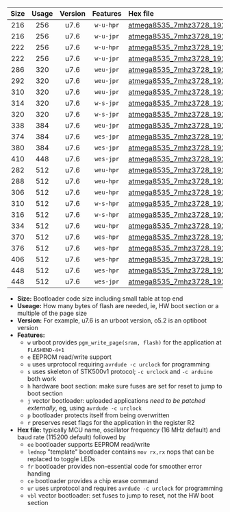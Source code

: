 |Size|Usage|Version|Features|Hex file|
|:-:|:-:|:-:|:-:|:--|
|216|256|u7.6|`w-u-hpr`|[atmega8535_7mhz3728_19200bps_ur.hex](https://raw.githubusercontent.com/stefanrueger/urboot/main/atmega8535_7mhz3728_19200bps_ur.hex)|
|216|256|u7.6|`w-u-jpr`|[atmega8535_7mhz3728_19200bps_ur_vbl.hex](https://raw.githubusercontent.com/stefanrueger/urboot/main/atmega8535_7mhz3728_19200bps_ur_vbl.hex)|
|222|256|u7.6|`w-u-hpr`|[atmega8535_7mhz3728_19200bps_lednop_ur.hex](https://raw.githubusercontent.com/stefanrueger/urboot/main/atmega8535_7mhz3728_19200bps_lednop_ur.hex)|
|222|256|u7.6|`w-u-jpr`|[atmega8535_7mhz3728_19200bps_lednop_ur_vbl.hex](https://raw.githubusercontent.com/stefanrueger/urboot/main/atmega8535_7mhz3728_19200bps_lednop_ur_vbl.hex)|
|286|320|u7.6|`weu-jpr`|[atmega8535_7mhz3728_19200bps_ee_ur_vbl.hex](https://raw.githubusercontent.com/stefanrueger/urboot/main/atmega8535_7mhz3728_19200bps_ee_ur_vbl.hex)|
|292|320|u7.6|`weu-jpr`|[atmega8535_7mhz3728_19200bps_ee_lednop_ur_vbl.hex](https://raw.githubusercontent.com/stefanrueger/urboot/main/atmega8535_7mhz3728_19200bps_ee_lednop_ur_vbl.hex)|
|310|320|u7.6|`weu-jpr`|[atmega8535_7mhz3728_19200bps_ee_lednop_fr_ur_vbl.hex](https://raw.githubusercontent.com/stefanrueger/urboot/main/atmega8535_7mhz3728_19200bps_ee_lednop_fr_ur_vbl.hex)|
|314|320|u7.6|`w-s-jpr`|[atmega8535_7mhz3728_19200bps_vbl.hex](https://raw.githubusercontent.com/stefanrueger/urboot/main/atmega8535_7mhz3728_19200bps_vbl.hex)|
|320|320|u7.6|`w-s-jpr`|[atmega8535_7mhz3728_19200bps_lednop_vbl.hex](https://raw.githubusercontent.com/stefanrueger/urboot/main/atmega8535_7mhz3728_19200bps_lednop_vbl.hex)|
|338|384|u7.6|`weu-jpr`|[atmega8535_7mhz3728_19200bps_ee_lednop_fr_ce_ur_vbl.hex](https://raw.githubusercontent.com/stefanrueger/urboot/main/atmega8535_7mhz3728_19200bps_ee_lednop_fr_ce_ur_vbl.hex)|
|374|384|u7.6|`wes-jpr`|[atmega8535_7mhz3728_19200bps_ee_vbl.hex](https://raw.githubusercontent.com/stefanrueger/urboot/main/atmega8535_7mhz3728_19200bps_ee_vbl.hex)|
|380|384|u7.6|`wes-jpr`|[atmega8535_7mhz3728_19200bps_ee_lednop_vbl.hex](https://raw.githubusercontent.com/stefanrueger/urboot/main/atmega8535_7mhz3728_19200bps_ee_lednop_vbl.hex)|
|410|448|u7.6|`wes-jpr`|[atmega8535_7mhz3728_19200bps_ee_lednop_fr_vbl.hex](https://raw.githubusercontent.com/stefanrueger/urboot/main/atmega8535_7mhz3728_19200bps_ee_lednop_fr_vbl.hex)|
|282|512|u7.6|`weu-hpr`|[atmega8535_7mhz3728_19200bps_ee_ur.hex](https://raw.githubusercontent.com/stefanrueger/urboot/main/atmega8535_7mhz3728_19200bps_ee_ur.hex)|
|288|512|u7.6|`weu-hpr`|[atmega8535_7mhz3728_19200bps_ee_lednop_ur.hex](https://raw.githubusercontent.com/stefanrueger/urboot/main/atmega8535_7mhz3728_19200bps_ee_lednop_ur.hex)|
|306|512|u7.6|`weu-hpr`|[atmega8535_7mhz3728_19200bps_ee_lednop_fr_ur.hex](https://raw.githubusercontent.com/stefanrueger/urboot/main/atmega8535_7mhz3728_19200bps_ee_lednop_fr_ur.hex)|
|310|512|u7.6|`w-s-hpr`|[atmega8535_7mhz3728_19200bps.hex](https://raw.githubusercontent.com/stefanrueger/urboot/main/atmega8535_7mhz3728_19200bps.hex)|
|316|512|u7.6|`w-s-hpr`|[atmega8535_7mhz3728_19200bps_lednop.hex](https://raw.githubusercontent.com/stefanrueger/urboot/main/atmega8535_7mhz3728_19200bps_lednop.hex)|
|334|512|u7.6|`weu-hpr`|[atmega8535_7mhz3728_19200bps_ee_lednop_fr_ce_ur.hex](https://raw.githubusercontent.com/stefanrueger/urboot/main/atmega8535_7mhz3728_19200bps_ee_lednop_fr_ce_ur.hex)|
|370|512|u7.6|`wes-hpr`|[atmega8535_7mhz3728_19200bps_ee.hex](https://raw.githubusercontent.com/stefanrueger/urboot/main/atmega8535_7mhz3728_19200bps_ee.hex)|
|376|512|u7.6|`wes-hpr`|[atmega8535_7mhz3728_19200bps_ee_lednop.hex](https://raw.githubusercontent.com/stefanrueger/urboot/main/atmega8535_7mhz3728_19200bps_ee_lednop.hex)|
|406|512|u7.6|`wes-hpr`|[atmega8535_7mhz3728_19200bps_ee_lednop_fr.hex](https://raw.githubusercontent.com/stefanrueger/urboot/main/atmega8535_7mhz3728_19200bps_ee_lednop_fr.hex)|
|448|512|u7.6|`wes-hpr`|[atmega8535_7mhz3728_19200bps_ee_lednop_fr_ce.hex](https://raw.githubusercontent.com/stefanrueger/urboot/main/atmega8535_7mhz3728_19200bps_ee_lednop_fr_ce.hex)|
|448|512|u7.6|`wes-jpr`|[atmega8535_7mhz3728_19200bps_ee_lednop_fr_ce_vbl.hex](https://raw.githubusercontent.com/stefanrueger/urboot/main/atmega8535_7mhz3728_19200bps_ee_lednop_fr_ce_vbl.hex)|

- **Size:** Bootloader code size including small table at top end
- **Useage:** How many bytes of flash are needed, ie, HW boot section or a multiple of the page size
- **Version:** For example, u7.6 is an urboot version, o5.2 is an optiboot version
- **Features:**
  + `w` urboot provides `pgm_write_page(sram, flash)` for the application at `FLASHEND-4+1`
  + `e` EEPROM read/write support
  + `u` uses urprotocol requiring `avrdude -c urclock` for programming
  + `s` uses skeleton of STK500v1 protocol; `-c urclock` and `-c arduino` both work
  + `h` hardware boot section: make sure fuses are set for reset to jump to boot section
  + `j` vector bootloader: uploaded applications *need to be patched externally*, eg, using `avrdude -c urclock`
  + `p` bootloader protects itself from being overwritten
  + `r` preserves reset flags for the application in the register R2
- **Hex file:** typically MCU name, oscillator frequency (16 MHz default) and baud rate (115200 default) followed by
  + `ee` bootloader supports EEPROM read/write
  + `lednop` "template" bootloader contains `mov rx,rx` nops that can be replaced to toggle LEDs
  + `fr` bootloader provides non-essential code for smoother error handing
  + `ce` bootloader provides a chip erase command
  + `ur` uses urprotocol and requires `avrdude -c urclock` for programming
  + `vbl` vector bootloader: set fuses to jump to reset, not the HW boot section
